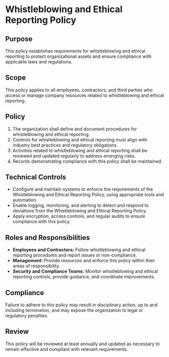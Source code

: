 # Whistleblowing and Ethical Reporting Policy

## Purpose
This policy establishes requirements for whistleblowing and ethical reporting to protect organizational assets and ensure compliance with applicable laws and regulations.

## Scope
This policy applies to all employees, contractors, and third parties who access or manage company resources related to whistleblowing and ethical reporting.

## Policy
1. The organization shall define and document procedures for whistleblowing and ethical reporting.
2. Controls for whistleblowing and ethical reporting must align with industry best practices and regulatory obligations.
3. Activities related to whistleblowing and ethical reporting shall be reviewed and updated regularly to address emerging risks.
4. Records demonstrating compliance with this policy shall be maintained.

## Technical Controls
- Configure and maintain systems to enforce the requirements of the Whistleblowing and Ethical Reporting Policy, using appropriate tools and automation.
- Enable logging, monitoring, and alerting to detect and respond to deviations from the Whistleblowing and Ethical Reporting Policy.
- Apply encryption, access controls, and regular audits to ensure compliance with this policy.

## Roles and Responsibilities
- **Employees and Contractors:** Follow whistleblowing and ethical reporting procedures and report issues or non-compliance.
- **Management:** Provide resources and enforce this policy within their areas of responsibility.
- **Security and Compliance Teams:** Monitor whistleblowing and ethical reporting controls, provide guidance, and coordinate improvements.

## Compliance
Failure to adhere to this policy may result in disciplinary action, up to and including termination, and may expose the organization to legal or regulatory penalties.

## Review
This policy will be reviewed at least annually and updated as necessary to remain effective and compliant with relevant requirements.
